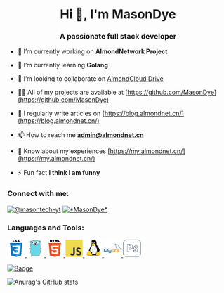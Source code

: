 <h1 align="center">Hi 👋, I'm MasonDye</h1>
<h3 align="center">A passionate full stack developer</h3>

- 🔭 I’m currently working on **AlmondNetwork Project**

- 🌱 I’m currently learning **Golang**

- 👯 I’m looking to collaborate on [AlmondCloud Drive](https://almondcloud.cn/)

- 👨‍💻 All of my projects are available at [https://github.com/MasonDye](https://github.com/MasonDye)

- 📝 I regularly write articles on [https://blog.almondnet.cn/](https://blog.almondnet.cn/)

- 📫 How to reach me **admin@almondnet.cn**

- 📄 Know about my experiences [https://my.almondnet.cn/](https://my.almondnet.cn/)

- ⚡ Fun fact **I think I am funny**

<h3 align="left">Connect with me:</h3>
<p align="left">
<a href="https://www.youtube.com/c/@masontech-yt" target="blank"><img align="center" src="https://raw.githubusercontent.com/rahuldkjain/github-profile-readme-generator/master/src/images/icons/Social/youtube.svg" alt="@masontech-yt" height="30" width="40" /></a>
<a href="https://discord.gg/*MasonDye*" target="blank"><img align="center" src="https://raw.githubusercontent.com/rahuldkjain/github-profile-readme-generator/master/src/images/icons/Social/discord.svg" alt="*MasonDye*" height="30" width="40" /></a>
</p>

<h3 align="left">Languages and Tools:</h3>
<p align="left"> <a href="https://www.w3schools.com/css/" target="_blank" rel="noreferrer"> <img src="https://raw.githubusercontent.com/devicons/devicon/master/icons/css3/css3-original-wordmark.svg" alt="css3" width="40" height="40"/> </a> <a href="https://golang.org" target="_blank" rel="noreferrer"> <img src="https://raw.githubusercontent.com/devicons/devicon/master/icons/go/go-original.svg" alt="go" width="40" height="40"/> </a> <a href="https://www.w3.org/html/" target="_blank" rel="noreferrer"> <img src="https://raw.githubusercontent.com/devicons/devicon/master/icons/html5/html5-original-wordmark.svg" alt="html5" width="40" height="40"/> </a> <a href="https://developer.mozilla.org/en-US/docs/Web/JavaScript" target="_blank" rel="noreferrer"> <img src="https://raw.githubusercontent.com/devicons/devicon/master/icons/javascript/javascript-original.svg" alt="javascript" width="40" height="40"/> </a> <a href="https://www.linux.org/" target="_blank" rel="noreferrer"> <img src="https://raw.githubusercontent.com/devicons/devicon/master/icons/linux/linux-original.svg" alt="linux" width="40" height="40"/> </a> <a href="https://www.mysql.com/" target="_blank" rel="noreferrer"> <img src="https://raw.githubusercontent.com/devicons/devicon/master/icons/mysql/mysql-original-wordmark.svg" alt="mysql" width="40" height="40"/> </a> <a href="https://www.photoshop.com/en" target="_blank" rel="noreferrer"> <img src="https://raw.githubusercontent.com/devicons/devicon/master/icons/photoshop/photoshop-line.svg" alt="photoshop" width="40" height="40"/> </a> </p>

[![Badge](https://drive.almondcloud.cn/static/img/badge.svg)](https://drive.almondcloud.cn/)

![Anurag's GitHub stats](https://github-readme-stats.vercel.app/api?username=MasonDye&show_icons=true&theme=radical)
